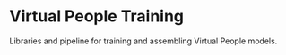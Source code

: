 # Virtual People Training

Libraries and pipeline for training and assembling Virtual People models.

